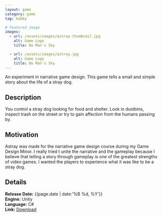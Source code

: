 ```yaml
---
layout: game
category: game
tag: hobby

# Featured image
images:
  - url: /assets/images/astray-thumbnail.jpg
    alt: Game Logo
    title: No Man's Sky

  - url: /assets/images/astray.jpg
    alt: Game Logo
    title: No Man's Sky
---
```


An experiment in narrative game design. This game tells a small and simple story about the life of a stray dog.
<!--content-->

## Description
You control a stray dog looking for food and shelter. Look in dustbins, inspect trash on the street or try to gain affection from the humans passing by.

## Motivation
Astray was made for the narrative game design course during my Game Design Minor. I really tried t unite the narrative and the gameplay because I believe that telling a story through gameplay is one of the greatest strengths of video games. I wanted the players to experience what it was like to be a stray dog.

## Details
**Release Date:** {{page.date | date:'%B %d, %Y'}}  
**Engine:** Unity  
**Language:** C#  
**Link:**  [Download](http://gamejolt.com/games/astray/120803)

